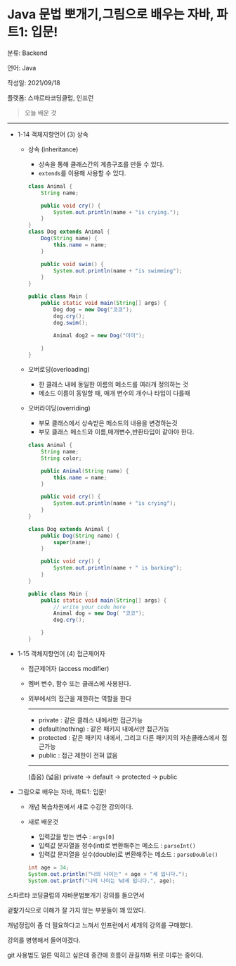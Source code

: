 # Java 문법 뽀개기,그림으로 배우는 자바, 파트1: 입문!

분류: Backend

언어: Java

작성일: 2021/09/18

플랫폼: 스파르타코딩클럽, 인프런

> 오늘 배운 것
> 

---

- 1-14 객체지향언어 (3) 상속
    - 상속 (inheritance)
        - 상속을 통해 클래스간의 계층구조를 만들 수 있다.
        - `extends`를 이용해 사용할 수 있다.
        
        ```java
        class Animal {
            String name;
        
            public void cry() {
                System.out.println(name + "is crying.");
            }
        }
        class Dog extends Animal {
            Dog(String name) {
                this.name = name;
            }
        
            public void swim() {
                System.out.println(name + "is swimming");
            }
        }
        
        public class Main {
            public static void main(String[] args) {
                Dog dog = new Dog("코코");
                dog.cry();
                dog.swim();
        
                Animal dog2 = new Dog("미미");
                
            }
        }
        ```
        
    - 오버로딩(overloading)
        - 한 클래스 내에 동일한 이름의 메소드를 여러개 정의하는 것
        - 메소드 이름이 동일할 때, 매개 변수의 개수나 타입이 다를때
    - 오버라이딩(overriding)
        - 부모 클래스에서 상속받은 메소드의 내용을 변경하는것
        - 부모 클래스 메소드와 이름,매개변수,반환타입이 같아야 한다.
        
        ```java
        class Animal {
            String name;
            String color;
        
            public Animal(String name) {
                this.name = name;
            }
        
            public void cry() {
                System.out.println(name + "is crying");
            }
        }
        
        class Dog extends Animal {
            public Dog(String name) {
                super(name);
            }
        
            public void cry() {
                System.out.println(name + " is barking");
            }
        }
        
        public class Main {
            public static void main(String[] args) {
                // write your code here
                Animal dog = new Dog( "코코");
                dog.cry();
        
            }
        }
        ```
        
- 1-15 객체지향언어 (4) 접근제어자
    - 접근제어자 (access modifier)
    - 멤버 변수, 함수 또는 클래스에 사용된다.
    - 외부에서의 접근을 제한하는 역할을 한다
        
        ---
        
        - private : 같은 클래스 내에서만 접근가능
        - default(nothing) : 같은 패키지 내에서만 접근가능
        - protected : 같은 패키지 내에서, 그리고 다른 패키지의 자손클래스에서 접근가능
        - public : 접근 제한이 전혀 없음
        
        ---
        
        (좁음)                                                 (넓음)                                                                                                                private → default → protected → public
        
- 그림으로 배우는 자바, 파트1: 입문!
    - 개념 복습차원에서 새로 수강한 강의이다.
    - 새로 배운것
        - 입력값을 받는 변수 : `args[0]`
        - 입력값 문자열을 정수(int)로 변환해주는 메소드 : `parseInt()`
        - 입력값 문자열을 실수(double)로 변환해주는 메소드 : `parseDouble()`
        
        ```java
        int age = 34;
        System.out.println("나의 나이는" + age + "세 입니다.");
        System.out.printf("나의 나이는 %d세 입니다.", age);
        ```
        

스파르타 코딩클럽의 자바문법뽀개기 강의를 들으면서 

겉핥기식으로 이해가 잘 가지 않는 부분들이 꽤 있었다.

개념정립이 좀 더 필요하다고 느껴서 인프런에서 세개의 강의를 구매했다.

강의를 병행해서 들어야겠다.

git 사용법도 얼른 익히고 싶은데 중간에 흐름이 끊길까봐 뒤로 미루는 중이다.

